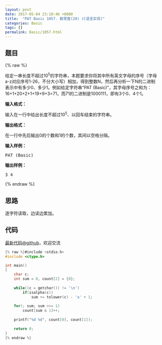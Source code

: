 ```yaml
---
layout: post
date: 2017-05-04 23:10:46 +0800
title:  "PAT Basic 1057. 数零壹(20) (C语言实现)"
categories: Basic
tags: []
permalink: Basic/1057.html
---
```


## 题目

{% raw %}<div id="problemContent">
<p>给定一串长度不超过10<sup>5</sup>的字符串，本题要求你将其中所有英文字母的序号（字母a-z对应序号1-26，不分大小写）相加，得到整数N，然后再分析一下N的二进制表示中有多少0、多少1。例如给定字符串“PAT (Basic)”，其字母序号之和为：16+1+20+2+1+19+9+3=71，而71的二进制是1000111，即有3个0、4个1。
</p>
<p><b>
输入格式：
</b></p>
<p>
输入在一行中给出长度不超过10<sup>5</sup>、以回车结束的字符串。
</p>
<p><b>
输出格式：
</b></p>
<p>
在一行中先后输出0的个数和1的个数，其间以空格分隔。
</p>
<b>输入样例：</b><pre>
PAT (Basic)
</pre>
<b>输出样例：</b><pre>
3 4
</pre>
</div>{% endraw %}

## 思路

逐字符读取，边读边累加。

## 代码

[最新代码@github](https://github.com/OliverLew/PAT/blob/master/PATBasic/1057.c)，欢迎交流
```c
{% raw %}#include <stdio.h>
#include <ctype.h>

int main()
{
    char c;
    int sum = 0, count[2] = {0};
    
    while((c = getchar()) != '\n') 
        if(isalpha(c))
            sum += tolower(c) - 'a' + 1;
    
    for(; sum; sum >>= 1)
        count[sum & 1]++;
    
    printf("%d %d", count[0], count[1]);
    
    return 0;
}
{% endraw %}
```